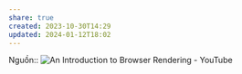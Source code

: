 ```yaml
---
share: true
created: 2023-10-30T14:29
updated: 2024-01-12T18:02
---
```


Nguồn:: ![An Introduction to Browser Rendering - YouTube](https://youtu.be/n1cKlKM3jYI?si=5WkAsp9VgCo6V6tZ)